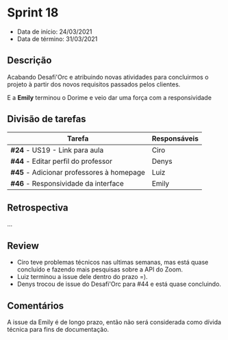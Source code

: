 # Sprint 18

- Data de início: 24/03/2021
- Data de término: 31/03/2021

## Descrição

Acabando Desafi'Orc e atribuindo novas atividades para concluirmos o projeto à partir dos novos requisitos passados pelos clientes.

E a **Emily** terminou o Dorime e veio dar uma força com a responsividade 

## Divisão de tarefas

|Tarefa|Responsáveis|
|------|------------|
|**#24** - US19 - Link para aula|Ciro|
|**#44** - Editar perfil do professor |Denys|
|**#45** - Adicionar professores à homepage|Luiz|
|**#46** - Responsividade da interface|Emily|

## Retrospectiva

...

## Review

* Ciro teve problemas técnicos nas ultimas semanas, mas está quase concluído e fazendo mais pesquisas sobre a API do Zoom.
* Luiz terminou a issue dele dentro do prazo =).
* Denys trocou de issue do Desafi'Orc para #44 e está quase concluindo.

## Comentários

A issue da Emily é de longo prazo, então não será considerada como dívida técnica para fins de documentação.